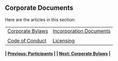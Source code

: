 ## Corporate Documents

Here are the articles in this section:
<div>
<table style="width:100%">
    <tr>
        <td><a href="/corporatebylaws">Corporate Bylaws</a></td>
      <td><a href="/incorporationdocs">Incorporation Documents</a></td>
    <tr>
      <td></td>
      <td></td>
  </tr>
  <tr>
    <td><a href="/codeofconduct">Code of Conduct</a></td>
    <td><a href="/licensing">Licensing</a></td>
  </tr>
  </table>
  
 <h4> | <a href="/participants">Previous: Participants</a> |  | <a href="/corporatebylaws">Next: Corporate Bylaws</a> |</h4>
